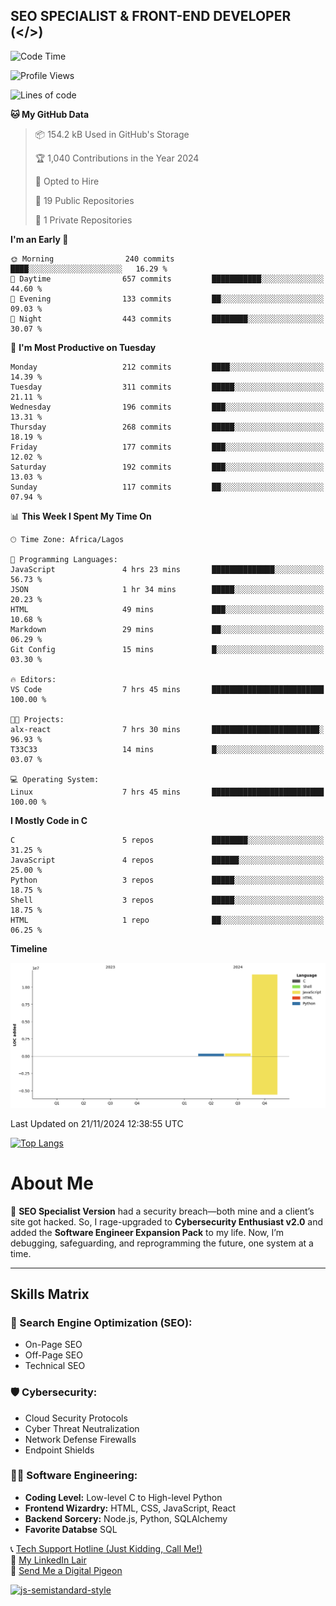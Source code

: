 ## SEO SPECIALIST & FRONT-END DEVELOPER (</>)

<!--START_SECTION:waka-->
![Code Time](http://img.shields.io/badge/Code%20Time-7%20hrs%2045%20mins-blue)

![Profile Views](http://img.shields.io/badge/Profile%20Views-1-blue)

![Lines of code](https://img.shields.io/badge/From%20Hello%20World%20I%27ve%20Written-12.5%20million%20lines%20of%20code-blue)

**🐱 My GitHub Data** 

> 📦 154.2 kB Used in GitHub's Storage 
 > 
> 🏆 1,040 Contributions in the Year 2024
 > 
> 💼 Opted to Hire
 > 
> 📜 19 Public Repositories 
 > 
> 🔑 1 Private Repositories 
 > 
**I'm an Early 🐤** 

```text
🌞 Morning                240 commits         ████░░░░░░░░░░░░░░░░░░░░░   16.29 % 
🌆 Daytime                657 commits         ███████████░░░░░░░░░░░░░░   44.60 % 
🌃 Evening                133 commits         ██░░░░░░░░░░░░░░░░░░░░░░░   09.03 % 
🌙 Night                  443 commits         ████████░░░░░░░░░░░░░░░░░   30.07 % 
```
📅 **I'm Most Productive on Tuesday** 

```text
Monday                   212 commits         ████░░░░░░░░░░░░░░░░░░░░░   14.39 % 
Tuesday                  311 commits         █████░░░░░░░░░░░░░░░░░░░░   21.11 % 
Wednesday                196 commits         ███░░░░░░░░░░░░░░░░░░░░░░   13.31 % 
Thursday                 268 commits         █████░░░░░░░░░░░░░░░░░░░░   18.19 % 
Friday                   177 commits         ███░░░░░░░░░░░░░░░░░░░░░░   12.02 % 
Saturday                 192 commits         ███░░░░░░░░░░░░░░░░░░░░░░   13.03 % 
Sunday                   117 commits         ██░░░░░░░░░░░░░░░░░░░░░░░   07.94 % 
```


📊 **This Week I Spent My Time On** 

```text
🕑︎ Time Zone: Africa/Lagos

💬 Programming Languages: 
JavaScript               4 hrs 23 mins       ██████████████░░░░░░░░░░░   56.73 % 
JSON                     1 hr 34 mins        █████░░░░░░░░░░░░░░░░░░░░   20.23 % 
HTML                     49 mins             ███░░░░░░░░░░░░░░░░░░░░░░   10.68 % 
Markdown                 29 mins             ██░░░░░░░░░░░░░░░░░░░░░░░   06.29 % 
Git Config               15 mins             █░░░░░░░░░░░░░░░░░░░░░░░░   03.30 % 

🔥 Editors: 
VS Code                  7 hrs 45 mins       █████████████████████████   100.00 % 

🐱‍💻 Projects: 
alx-react                7 hrs 30 mins       ████████████████████████░   96.93 % 
T33C33                   14 mins             █░░░░░░░░░░░░░░░░░░░░░░░░   03.07 % 

💻 Operating System: 
Linux                    7 hrs 45 mins       █████████████████████████   100.00 % 
```

**I Mostly Code in C** 

```text
C                        5 repos             ████████░░░░░░░░░░░░░░░░░   31.25 % 
JavaScript               4 repos             ██████░░░░░░░░░░░░░░░░░░░   25.00 % 
Python                   3 repos             █████░░░░░░░░░░░░░░░░░░░░   18.75 % 
Shell                    3 repos             █████░░░░░░░░░░░░░░░░░░░░   18.75 % 
HTML                     1 repo              ██░░░░░░░░░░░░░░░░░░░░░░░   06.25 % 
```



**Timeline**

![Lines of Code chart](https://raw.githubusercontent.com/T33C33/T33C33/main/assets/bar_graph.png)


 Last Updated on 21/11/2024 12:38:55 UTC
<!--END_SECTION:waka-->

[![Top Langs](https://github-readme-stats.vercel.app/api/top-langs/?username=T33C33&layout=compact&theme=radical)](https://github.com/T33C33)

# About Me

👾 **SEO Specialist Version** had a security breach—both mine and a client’s site got hacked. So, I rage-upgraded to **Cybersecurity Enthusiast v2.0** and added the **Software Engineer Expansion Pack** to my life. Now, I’m debugging, safeguarding, and reprogramming the future, one system at a time.

---

## Skills Matrix

### 🎯 Search Engine Optimization (SEO):

- On-Page SEO
- Off-Page SEO
- Technical SEO

### 🛡️ Cybersecurity:

- Cloud Security Protocols
- Cyber Threat Neutralization
- Network Defense Firewalls
- Endpoint Shields

### 👨‍💻 Software Engineering:

- **Coding Level:** Low-level C to High-level Python
- **Frontend Wizardry:** HTML, CSS, JavaScript, React
- **Backend Sorcery:** Node.js, Python, SQLAlchemy
- **Favorite Databse** SQL

📞 [Tech Support Hotline (Just Kidding, Call Me!)](tel:+2348088625285)  
🔗 [My LinkedIn Lair](https://www.linkedin.com/in/teecee 'teecee')  
📧 [Send Me a Digital Pigeon](mailto:teeceeiheukwumere@gmail.com)

[![js-semistandard-style](https://raw.githubusercontent.com/standard/semistandard/master/badge.svg)](https://github.com/standard/semistandard)

